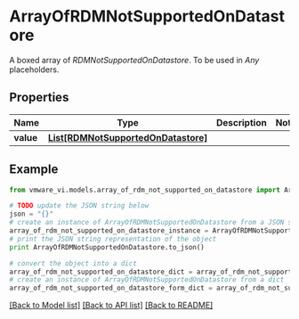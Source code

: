 # ArrayOfRDMNotSupportedOnDatastore

A boxed array of *RDMNotSupportedOnDatastore*. To be used in *Any* placeholders. 

## Properties
Name | Type | Description | Notes
------------ | ------------- | ------------- | -------------
**value** | [**List[RDMNotSupportedOnDatastore]**](RDMNotSupportedOnDatastore.md) |  | 

## Example

```python
from vmware_vi.models.array_of_rdm_not_supported_on_datastore import ArrayOfRDMNotSupportedOnDatastore

# TODO update the JSON string below
json = "{}"
# create an instance of ArrayOfRDMNotSupportedOnDatastore from a JSON string
array_of_rdm_not_supported_on_datastore_instance = ArrayOfRDMNotSupportedOnDatastore.from_json(json)
# print the JSON string representation of the object
print ArrayOfRDMNotSupportedOnDatastore.to_json()

# convert the object into a dict
array_of_rdm_not_supported_on_datastore_dict = array_of_rdm_not_supported_on_datastore_instance.to_dict()
# create an instance of ArrayOfRDMNotSupportedOnDatastore from a dict
array_of_rdm_not_supported_on_datastore_form_dict = array_of_rdm_not_supported_on_datastore.from_dict(array_of_rdm_not_supported_on_datastore_dict)
```
[[Back to Model list]](../README.md#documentation-for-models) [[Back to API list]](../README.md#documentation-for-api-endpoints) [[Back to README]](../README.md)


